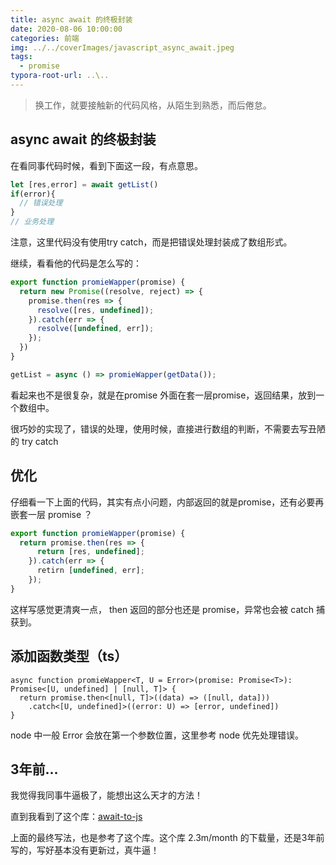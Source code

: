 ```yaml
---
title: async await 的终极封装
date: 2020-08-06 10:00:00
categories: 前端
img: ../../coverImages/javascript_async_await.jpeg
tags:
  - promise
typora-root-url: ..\..
---
```




> 换工作，就要接触新的代码风格，从陌生到熟悉，而后倦怠。

## async await 的终极封装

在看同事代码时候，看到下面这一段，有点意思。

```js
let [res,error] = await getList()
if(error){
  // 错误处理
}
// 业务处理
```

注意，这里代码没有使用try catch，而是把错误处理封装成了数组形式。

继续，看看他的代码是怎么写的：

```js
export function promieWapper(promise) {
  return new Promise((resolve, reject) => {
    promise.then(res => {
      resolve([res, undefined]);
    }).catch(err => {
      resolve([undefined, err]);
    });
  })
}

getList = async () => promieWapper(getData());
```

看起来也不是很复杂，就是在promise 外面在套一层promise，返回结果，放到一个数组中。

很巧妙的实现了，错误的处理，使用时候，直接进行数组的判断，不需要去写丑陋的 try catch

## 优化

仔细看一下上面的代码，其实有点小问题，内部返回的就是promise，还有必要再嵌套一层 promise ？

```js
export function promieWapper(promise) {
  return promise.then(res => {
      return [res, undefined];
    }).catch(err => {
      retirn [undefined, err];
    });
}
```

这样写感觉更清爽一点， then 返回的部分也还是 promise，异常也会被 catch 捕获到。

## 添加函数类型（ts）

```JS
async function promieWapper<T, U = Error>(promise: Promise<T>): Promise<[U, undefined] | [null, T]> {
  return promise.then<[null, T]>((data) => ([null, data]))
    .catch<[U, undefined]>((error: U) => [error, undefined])
}
```

node 中一般 Error 会放在第一个参数位置，这里参考 node 优先处理错误。

## 3年前...

我觉得我同事牛逼极了，能想出这么天才的方法！

直到我看到了这个库：[await-to-js](https://github.com/scopsy/await-to-js)

上面的最终写法，也是参考了这个库。这个库 2.3m/month 的下载量，还是3年前写的，写好基本没有更新过，真牛逼！



